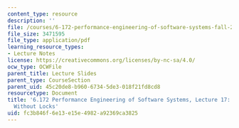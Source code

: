 ```yaml
---
content_type: resource
description: ''
file: /courses/6-172-performance-engineering-of-software-systems-fall-2018/fc3b846f6e13e15e4982a92369ca3825_MIT6_172F18_lec17.pdf
file_size: 3471595
file_type: application/pdf
learning_resource_types:
- Lecture Notes
license: https://creativecommons.org/licenses/by-nc-sa/4.0/
ocw_type: OCWFile
parent_title: Lecture Slides
parent_type: CourseSection
parent_uid: 45c20de8-b960-6734-5de3-018f21fd8cd8
resourcetype: Document
title: '6.172 Performance Engineering of Software Systems, Lecture 17: Synchronization
  Without Locks'
uid: fc3b846f-6e13-e15e-4982-a92369ca3825
---
```

